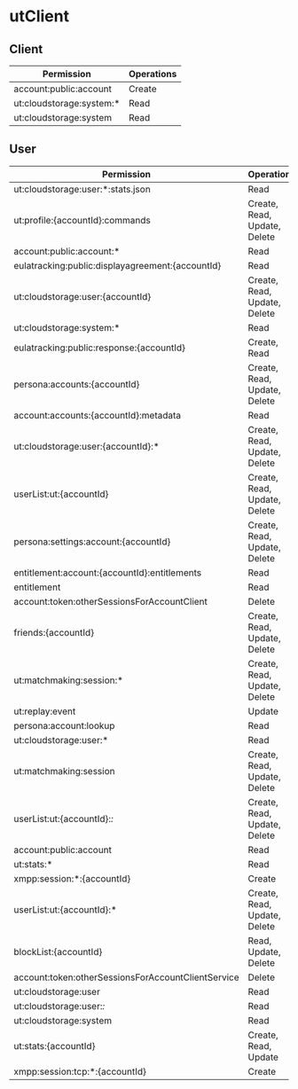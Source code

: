 # utClient

## Client
| Permission | Operations |
| - | - |
| account:public:account | Create |
| ut:cloudstorage:system:* | Read |
| ut:cloudstorage:system | Read |

## User
| Permission | Operations |
| - | - |
| ut:cloudstorage:user:*:stats.json | Read |
| ut:profile:{accountId}:commands | Create, Read, Update, Delete |
| account:public:account:* | Read |
| eulatracking:public:displayagreement:{accountId} | Read |
| ut:cloudstorage:user:{accountId} | Create, Read, Update, Delete |
| ut:cloudstorage:system:* | Read |
| eulatracking:public:response:{accountId} | Create, Read |
| persona:accounts:{accountId} | Create, Read, Update, Delete |
| account:accounts:{accountId}:metadata | Read |
| ut:cloudstorage:user:{accountId}:* | Create, Read, Update, Delete |
| userList:ut:{accountId} | Create, Read, Update, Delete |
| persona:settings:account:{accountId} | Create, Read, Update, Delete |
| entitlement:account:{accountId}:entitlements | Read |
| entitlement | Read |
| account:token:otherSessionsForAccountClient | Delete |
| friends:{accountId} | Create, Read, Update, Delete |
| ut:matchmaking:session:* | Create, Read, Update, Delete |
| ut:replay:event | Update |
| persona:account:lookup | Read |
| ut:cloudstorage:user:* | Read |
| ut:matchmaking:session | Create, Read, Update, Delete |
| userList:ut:{accountId}:*:* | Create, Read, Update, Delete |
| account:public:account | Read |
| ut:stats:* | Read |
| xmpp:session:*:{accountId} | Create |
| userList:ut:{accountId}:* | Create, Read, Update, Delete |
| blockList:{accountId} | Read, Update, Delete |
| account:token:otherSessionsForAccountClientService | Delete |
| ut:cloudstorage:user | Read |
| ut:cloudstorage:user:*:* | Read |
| ut:cloudstorage:system | Read |
| ut:stats:{accountId} | Create, Read, Update |
| xmpp:session:tcp:*:{accountId} | Create |